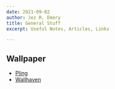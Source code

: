 ```yaml
---
date: 2021-09-02
author: Jez R. Emery
title: General Stuff
excerpt: Useful Notes, Articles, Links

---
```

## Wallpaper

* [Pling](https://www.pling.com)
* [Wallhaven](https://www.wallhaven.cc)